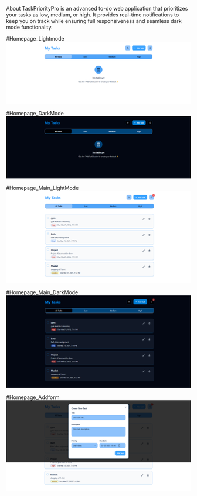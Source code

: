 About
TaskPriorityPro is an advanced to-do web application that prioritizes your tasks as low, medium, or high. It provides real-time notifications to keep you on track while ensuring full responsiveness and seamless dark mode functionality.

#Homepage_Lightmode
![Home](https://github.com/Niraj-Hitpump/TaskPriorityPro/blob/main/images/home1.png)

#Homepage_DarkMode
![Home](https://github.com/Niraj-Hitpump/TaskPriorityPro/blob/main/images/home2.png)

#Homepage_Main_LightMode
![Home](https://github.com/Niraj-Hitpump/TaskPriorityPro/blob/main/images/home4.png)

#Homepage_Main_DarkMode
![Home](https://github.com/Niraj-Hitpump/TaskPriorityPro/blob/main/images/home3.png)

#Homepage_Addform
![Home](https://github.com/Niraj-Hitpump/TaskPriorityPro/blob/main/images/add.png)

